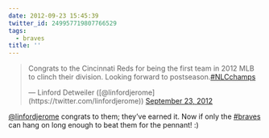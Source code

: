 ```yaml
---
date: 2012-09-23 15:45:39
twitter_id: 249957719807766529
tags:
  - braves
title: ''
---
```


<blockquote class="twitter-tweet"><p lang="en" dir="ltr">Congrats to the Cincinnati Reds for being the first team in 2012 MLB to clinch their division. Looking forward to postseason.<a href="https://twitter.com/hashtag/NLCchamps?src=hash&amp;ref_src=twsrc%5Etfw">#NLCchamps</a></p>&mdash; Linford Detweiler ([@linfordjerome](https://twitter.com/linfordjerome)) <a href="https://twitter.com/linfordjerome/status/249949620665466880?ref_src=twsrc%5Etfw">September 23, 2012</a></blockquote>
<script async src="https://platform.twitter.com/widgets.js" charset="utf-8"></script>

[@linfordjerome](https://twitter.com/linfordjerome) congrats to them; they’ve earned it. Now if only the [#braves](https://twitter.com/hashtag/braves) can hang on long enough to beat them for the pennant! :)

